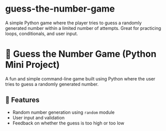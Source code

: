# guess-the-number-game
A simple Python game where the player tries to guess a randomly generated number within a limited number of attempts. Great for practicing loops, conditionals, and user input.

# 🎯 Guess the Number Game (Python Mini Project)

A fun and simple command-line game built using Python where the user tries to guess a randomly generated number.

## 📌 Features
- Random number generation using `random` module
- User input and validation
- Feedback on whether the guess is too high or too low

